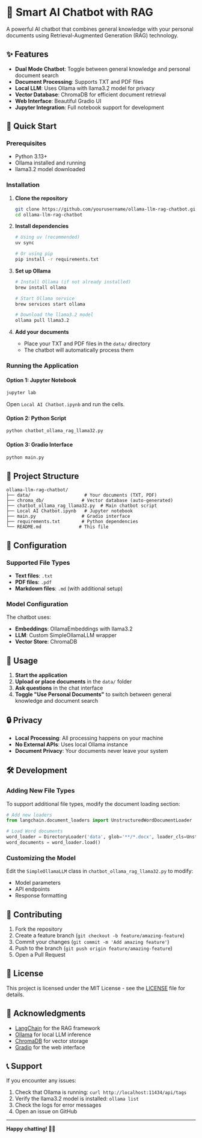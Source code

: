 # 🤖 Smart AI Chatbot with RAG

A powerful AI chatbot that combines general knowledge with your personal documents using Retrieval-Augmented Generation (RAG) technology.

## ✨ Features

- **Dual Mode Chatbot**: Toggle between general knowledge and personal document search
- **Document Processing**: Supports TXT and PDF files
- **Local LLM**: Uses Ollama with llama3.2 model for privacy
- **Vector Database**: ChromaDB for efficient document retrieval
- **Web Interface**: Beautiful Gradio UI
- **Jupyter Integration**: Full notebook support for development

## 🚀 Quick Start

### Prerequisites

- Python 3.13+
- Ollama installed and running
- llama3.2 model downloaded

### Installation

1. **Clone the repository**
   ```bash
   git clone https://github.com/yourusername/ollama-llm-rag-chatbot.git
   cd ollama-llm-rag-chatbot
   ```

2. **Install dependencies**
   ```bash
   # Using uv (recommended)
   uv sync
   
   # Or using pip
   pip install -r requirements.txt
   ```

3. **Set up Ollama**
   ```bash
   # Install Ollama (if not already installed)
   brew install ollama
   
   # Start Ollama service
   brew services start ollama
   
   # Download the llama3.2 model
   ollama pull llama3.2
   ```

4. **Add your documents**
   - Place your TXT and PDF files in the `data/` directory
   - The chatbot will automatically process them

### Running the Application

#### Option 1: Jupyter Notebook
```bash
jupyter lab
```
Open `Local AI Chatbot.ipynb` and run the cells.

#### Option 2: Python Script
```bash
python chatbot_ollama_rag_llama32.py
```

#### Option 3: Gradio Interface
```bash
python main.py
```

## 📁 Project Structure

```
ollama-llm-rag-chatbot/
├── data/                    # Your documents (TXT, PDF)
├── chroma_db/              # Vector database (auto-generated)
├── chatbot_ollama_rag_llama32.py  # Main chatbot script
├── Local AI Chatbot.ipynb   # Jupyter notebook
├── main.py                 # Gradio interface
├── requirements.txt        # Python dependencies
└── README.md              # This file
```

## 🔧 Configuration

### Supported File Types
- **Text files**: `.txt`
- **PDF files**: `.pdf`
- **Markdown files**: `.md` (with additional setup)

### Model Configuration
The chatbot uses:
- **Embeddings**: OllamaEmbeddings with llama3.2
- **LLM**: Custom SimpleOllamaLLM wrapper
- **Vector Store**: ChromaDB

## 🎯 Usage

1. **Start the application**
2. **Upload or place documents** in the `data/` folder
3. **Ask questions** in the chat interface
4. **Toggle "Use Personal Documents"** to switch between general knowledge and document search

## 🔒 Privacy

- **Local Processing**: All processing happens on your machine
- **No External APIs**: Uses local Ollama instance
- **Document Privacy**: Your documents never leave your system

## 🛠️ Development

### Adding New File Types
To support additional file types, modify the document loading section:

```python
# Add new loaders
from langchain.document_loaders import UnstructuredWordDocumentLoader

# Load Word documents
word_loader = DirectoryLoader('data', glob='**/*.docx', loader_cls=UnstructuredWordDocumentLoader)
word_documents = word_loader.load()
```

### Customizing the Model
Edit the `SimpleOllamaLLM` class in `chatbot_ollama_rag_llama32.py` to modify:
- Model parameters
- API endpoints
- Response formatting

## 🤝 Contributing

1. Fork the repository
2. Create a feature branch (`git checkout -b feature/amazing-feature`)
3. Commit your changes (`git commit -m 'Add amazing feature'`)
4. Push to the branch (`git push origin feature/amazing-feature`)
5. Open a Pull Request

## 📝 License

This project is licensed under the MIT License - see the [LICENSE](LICENSE) file for details.

## 🙏 Acknowledgments

- [LangChain](https://langchain.com/) for the RAG framework
- [Ollama](https://ollama.ai/) for local LLM inference
- [ChromaDB](https://www.trychroma.com/) for vector storage
- [Gradio](https://gradio.app/) for the web interface

## 📞 Support

If you encounter any issues:
1. Check that Ollama is running: `curl http://localhost:11434/api/tags`
2. Verify the llama3.2 model is installed: `ollama list`
3. Check the logs for error messages
4. Open an issue on GitHub

---

**Happy chatting! 🤖💬**
